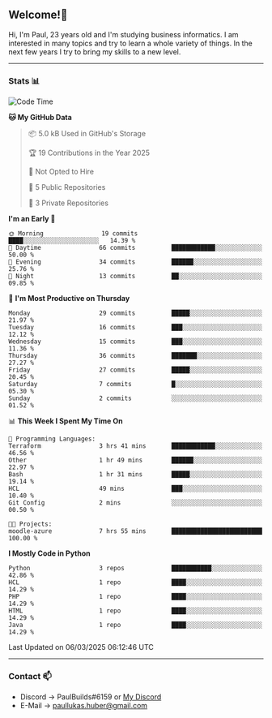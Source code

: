 ## Welcome!👋

Hi, I'm Paul, 23 years old and I'm studying business informatics. I am interested in many topics and try to learn a whole variety of things. In the next few years I try to bring my skills to a new level.

---
### Stats 📊

<!--START_SECTION:waka-->
![Code Time](http://img.shields.io/badge/Code%20Time-96%20hrs%2016%20mins-blue)

**🐱 My GitHub Data** 

> 📦 5.0 kB Used in GitHub's Storage 
 > 
> 🏆 19 Contributions in the Year 2025
 > 
> 🚫 Not Opted to Hire
 > 
> 📜 5 Public Repositories 
 > 
> 🔑 3 Private Repositories 
 > 
**I'm an Early 🐤** 

```text
🌞 Morning                19 commits          ████░░░░░░░░░░░░░░░░░░░░░   14.39 % 
🌆 Daytime                66 commits          ████████████░░░░░░░░░░░░░   50.00 % 
🌃 Evening                34 commits          ██████░░░░░░░░░░░░░░░░░░░   25.76 % 
🌙 Night                  13 commits          ██░░░░░░░░░░░░░░░░░░░░░░░   09.85 % 
```
📅 **I'm Most Productive on Thursday** 

```text
Monday                   29 commits          █████░░░░░░░░░░░░░░░░░░░░   21.97 % 
Tuesday                  16 commits          ███░░░░░░░░░░░░░░░░░░░░░░   12.12 % 
Wednesday                15 commits          ███░░░░░░░░░░░░░░░░░░░░░░   11.36 % 
Thursday                 36 commits          ███████░░░░░░░░░░░░░░░░░░   27.27 % 
Friday                   27 commits          █████░░░░░░░░░░░░░░░░░░░░   20.45 % 
Saturday                 7 commits           █░░░░░░░░░░░░░░░░░░░░░░░░   05.30 % 
Sunday                   2 commits           ░░░░░░░░░░░░░░░░░░░░░░░░░   01.52 % 
```


📊 **This Week I Spent My Time On** 

```text
💬 Programming Languages: 
Terraform                3 hrs 41 mins       ████████████░░░░░░░░░░░░░   46.56 % 
Other                    1 hr 49 mins        ██████░░░░░░░░░░░░░░░░░░░   22.97 % 
Bash                     1 hr 31 mins        █████░░░░░░░░░░░░░░░░░░░░   19.14 % 
HCL                      49 mins             ███░░░░░░░░░░░░░░░░░░░░░░   10.40 % 
Git Config               2 mins              ░░░░░░░░░░░░░░░░░░░░░░░░░   00.50 % 

🐱‍💻 Projects: 
moodle-azure             7 hrs 55 mins       █████████████████████████   100.00 % 
```

**I Mostly Code in Python** 

```text
Python                   3 repos             ███████████░░░░░░░░░░░░░░   42.86 % 
HCL                      1 repo              ████░░░░░░░░░░░░░░░░░░░░░   14.29 % 
PHP                      1 repo              ████░░░░░░░░░░░░░░░░░░░░░   14.29 % 
HTML                     1 repo              ████░░░░░░░░░░░░░░░░░░░░░   14.29 % 
Java                     1 repo              ████░░░░░░░░░░░░░░░░░░░░░   14.29 % 
```




 Last Updated on 06/03/2025 06:12:46 UTC
<!--END_SECTION:waka-->

---
### Contact 📫

* Discord -> PaulBuilds#6159 or [My Discord](https://discord.gg/7kq6UnB)
* E-Mail -> paullukas.huber@gmail.com
